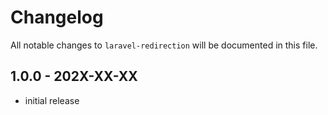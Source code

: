 # Changelog

All notable changes to `laravel-redirection` will be documented in this file.

## 1.0.0 - 202X-XX-XX

- initial release
